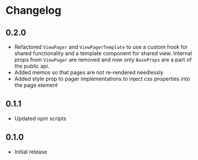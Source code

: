 # Changelog

## 0.2.0
- Refactored `ViewPager` and `ViewPagerTemplate` to use a custom hook for shared functionality and a template component
for shared view. Internal props from `ViewPager` are removed and now only `BaseProps` are a part of the public api.
- Added memos so that pages are not re-rendered needlessly
- Added style prop to pager implementations to inject css properties into the page element

## 0.1.1
- Updated npm scripts

## 0.1.0
- Initial release

